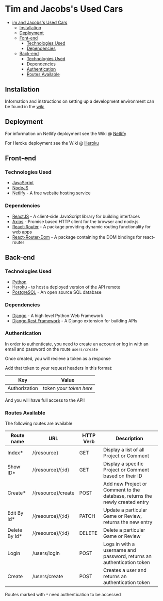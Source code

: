 # Tim and Jacobs's Used Cars

- [im and Jacobs's Used Cars](#im-and-Jacobs's-Used-Cars)
  - [Installation](#installation)
  - [Deployment](#deployment)
  - [Font-end](#front-end)
    - [Technologies Used](#technologies-used)
    - [Dependencies](#dependencies)
  - [Back-end](#back-end)
    - [Technologies Used](#technologies-used-1)
    - [Dependencies](#dependencies-1)
    - [Authentication](#authentication)
    - [Routes Available](#routes-available)

## Installation

Information and instructions on setting up a development environment can be found in the [wiki](https://github.com/SEI-39/developerverse/wiki/Development-Environment)

## Deployment

For information on Netlify deployment see the Wiki @ [Netlify](https://github.com/SEI-39/developerverse/wiki/Deployed-via-Netlify)

For Heroku deployment see the Wiki @ [Heroku](https://github.com/SEI-39/developerverse/wiki/Deploying-via-Heroku)

## Front-end

### Technologies Used

- [JavaScript](https://www.javascript.com/)
- [NodeJS](https://nodejs.org/en/)
- [Netlify](https://www.netlify.com/) - A free website hosting service

### Dependencies

- [ReactJS](https://reactjs.org/) - A client-side JavaScript library for building interfaces
- [Axios](https://www.npmjs.com/package/axios) - Promise based HTTP client for the browser and node.js
- [React-Router](https://www.npmjs.com/package/react-router) - A package providing dynamic routing functionality for web apps
- [React-Router-Dom](https://www.npmjs.com/package/react-router-dom) - A package containing the DOM bindings for react-router

## Back-end 

### Technologies Used

- [Python](https://www.python.org/)
- [Heroku](https://www.heroku.com/) - to host a deployed version of the API remote
- [PostgreSQL](https://www.postgresql.org/) - An open source SQL database

### Dependencies

- [Django](https://www.djangoproject.com/) - A high level Python Web Framework
- [Django Rest Framework](https://www.django-rest-framework.org/) - A Django extension for building APIs

### Authentication

In order to authenticate, you need to create an account or log in with an email and password on the route `users/create`

Once created, you will recieve a token as a response

Add that token to your request headers in this format:

| **Key** | **Value** |
| ------- | --------- |
| Authorization | token *your token here* |

And you will have full access to the API!

### Routes Available

The following routes are available

| **Route name**  | **URL**                 | **HTTP Verb** | **Description**                                                         |
| --------------- | ----------------------- | ------------- | ----------------------------------------------------------------------- |
| Index*          | /{resource}             | GET           | Display a list of all Project or Comment                                |
| Show ID*        | /{resource}/{:id}       | GET           | Display a specific Project or Comment based on their ID                 |
| Create*         | /{resource}/create      | POST          | Add new Project or Comment to the database, returns the newly created entry |
| Edit By Id*     | /{resource}/{:id}       | PATCH         | Update a particular Game or Review, returns the new entry               |
| Delete By Id*   | /{resource}/{:id}       | DELETE        | Delete a particular Game or Review                                      |
| Login           | /users/login            | POST          | Logs in with a username and password, returns an authentication token   |
| Create          | /users/create           | POST          | Creates a user and returns an authentication token                      |

Routes marked with `*` need authentication to be accessed
